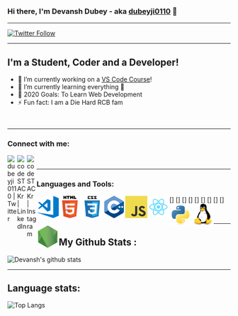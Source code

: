### Hi there, I'm Devansh Dubey - aka [dubeyji0110][website] 👋

---

[![Twitter Follow](https://img.shields.io/twitter/follow/dubeyji0110?color=1DA1F2&logo=twitter&style=for-the-badge)](https://twitter.com/intent/follow?original_referer=https%3A%2F%2Fgithub.com%2Fdubeyji0110&screen_name=dubeyji0110)

---

## I'm a Student, Coder and a Developer!
- 🔭 I’m currently working on a [VS Code Course][website]!
- 🌱 I’m currently learning everything 🤣
- 🥅 2020 Goals: To Learn Web Development 
- ⚡ Fun fact: I am a Die Hard RCB fam

<br />

---

### Connect with me:

[<img align="left" alt="dubeyji0110 | Twitter" width="22px" src="https://cdn.jsdelivr.net/npm/simple-icons@v3/icons/twitter.svg" />][twitter]
[<img align="left" alt="codeSTACKr | LinkedIn" width="22px" src="https://cdn.jsdelivr.net/npm/simple-icons@v3/icons/linkedin.svg" />][linkedin]
[<img align="left" alt="codeSTACKr | Instagram" width="22px" src="https://cdn.jsdelivr.net/npm/simple-icons@v3/icons/instagram.svg" />][instagram]

<br />

--- 

### Languages and Tools:

[<img align="left" alt="Visual Studio Code" width="50px" src="https://raw.githubusercontent.com/github/explore/80688e429a7d4ef2fca1e82350fe8e3517d3494d/topics/visual-studio-code/visual-studio-code.png" />]
[<img align="left" alt="HTML5" width="50px" src="https://raw.githubusercontent.com/github/explore/80688e429a7d4ef2fca1e82350fe8e3517d3494d/topics/html/html.png" />]
[<img align="left" alt="CSS3" width="50px" src="https://raw.githubusercontent.com/github/explore/80688e429a7d4ef2fca1e82350fe8e3517d3494d/topics/css/css.png" />]
[<img align="left" alt="C++" width="50px" src="https://github.com/devicons/devicon/blob/master/icons/cplusplus/cplusplus-original.svg" />]
[<img align="left" alt="JavaScript" width="50px" src="https://raw.githubusercontent.com/github/explore/80688e429a7d4ef2fca1e82350fe8e3517d3494d/topics/javascript/javascript.png" />]
[<img align="left" alt="React" width="50px" src="https://raw.githubusercontent.com/github/explore/80688e429a7d4ef2fca1e82350fe8e3517d3494d/topics/react/react.png" />]
[<img align="left" alt="Python" width="50px" src="https://github.com/devicons/devicon/blob/master/icons/python/python-original.svg" />]
[<img align="left" alt="Linux" width="50px" src="https://github.com/devicons/devicon/blob/master/icons/linux/linux-original.svg" />]
[<img align="left" alt="Node.js" width="50px" src="https://raw.githubusercontent.com/github/explore/80688e429a7d4ef2fca1e82350fe8e3517d3494d/topics/nodejs/nodejs.png" />]

<br />

---

## My Github Stats :

![Devansh's github stats](https://github-readme-stats.vercel.app/api?username=dubeyji0110&show_icons=true&theme=radical)

---

## Language stats:

![Top Langs](https://github-readme-stats.vercel.app/api/top-langs/?username=dubeyji0110)

[twitter]: https://twitter.com/dubeyji0110
[instagram]: https://instagram.com/_cpp.freak
[linkedin]: https://www.linkedin.com/in/devansh-dubey-5701601b0/
[website]: https://dubeyji0110.github.io/firstWebpage/
